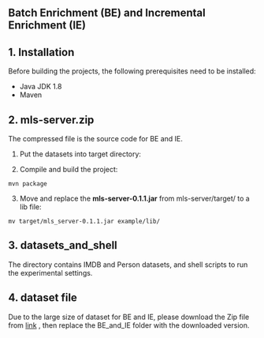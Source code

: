 ## Batch Enrichment (BE) and Incremental Enrichment (IE)

  

## 1. Installation
Before building the projects, the following prerequisites need to be installed:
* Java JDK 1.8
* Maven

## 2. mls-server.zip    
The compressed file is the source code for BE and IE.

1. Put the datasets into target directory:

2. Compile and build the project:
```
mvn package
```
3. Move and replace the **mls-server-0.1.1.jar** from mls-server/target/ to a lib file:

```
mv target/mls_server-0.1.1.jar example/lib/
```
## 3. datasets_and_shell
The directory contains IMDB and Person datasets, and shell scripts to run the experimental settings.

## 4. dataset file

Due to the large size of dataset for BE and IE, please download the Zip file from [link](https://www.dropbox.com/sh/kk84zjrgwa0dikc/AABZ6MueJGc03MsZIbw8k-cra?dl=0) , then replace the BE_and_IE folder with the downloaded version.
